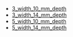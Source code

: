 * [3_width_10_mm_depth](3_width_10_mm_depth)
* [3_width_14_mm_depth](3_width_14_mm_depth)
* [5_width_10_mm_depth](5_width_10_mm_depth)
* [5_width_14_mm_depth](5_width_14_mm_depth)
